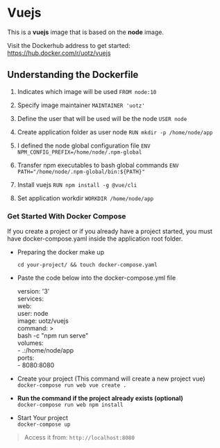 # Vuejs #

This is a **vuejs** image that is based on the **node** image.

Visit the Dockerhub address to get started:
https://hub.docker.com/r/uotz/vuejs

## Understanding the Dockerfile ##

1. Indicates which image will be used
  `FROM node:10`

2. Specify image maintainer
  `MAINTAINER 'uotz'`

3. Define the user that will be used will be the node
  `USER node`

4. Create application folder as user node
  `RUN mkdir -p /home/node/app`

5. I defined the node global configuration file
  `ENV NPM_CONFIG_PREFIX=/home/node/.npm-global`

6. Transfer npm executables to bash global commands
  `ENV PATH="/home/node/.npm-global/bin:${PATH}"`

7. Install vuejs
  `RUN npm install -g @vue/cli`

8. Set application workdir
  `WORKDIR /home/node/app`


### Get Started With Docker Compose ####

If you create a project or if you already have a project started, you must have docker-compose.yaml inside the application root folder.	

* Preparing the docker make up	

  `cd your-project/ && touch docker-compose.yaml`	

* Paste the code below into the docker-compose.yml file	


    version: '3'	
    services:	
      web:	
        user: node	
        image: uotz/vuejs	
        command: >	
          bash -c "npm run serve"	
        volumes:	
          - .:/home/node/app	
        ports:	
          - 8080:8080	

* Create your project	(This command will create a new project vue)
  `docker-compose run web vue create .`	
  
* **Run the command if the project already exists (optional)**	
  `docker-compose run web npm install`	

* Start Your project 	
    `docker-compose up`

> Access it from: `http://localhost:8080`	